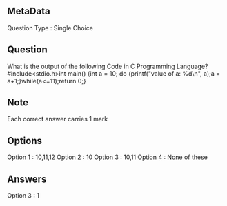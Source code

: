 ## MetaData
Question Type : Single Choice

## Question
What is the output of the following Code in C Programming Language?</br> #include<stdio.h>int main() {int a = 10; do {printf("value of a: %d\n", a);a = a+1;}while(a<=11);return 0;}

## Note
Each correct answer carries 1 mark

## Options
Option 1 : 10,11,12
Option 2 : 10
Option 3 : 10,11
Option 4 : None of these

## Answers
Option 3 : 1
